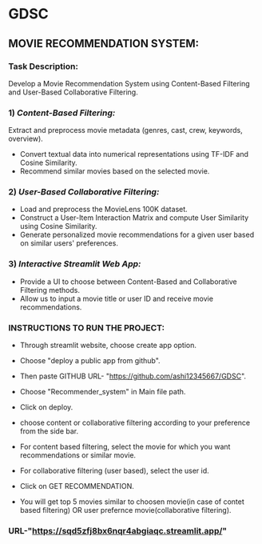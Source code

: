 # GDSC 
## MOVIE RECOMMENDATION SYSTEM:

### Task Description:

Develop a Movie Recommendation System using Content-Based Filtering and User-Based Collaborative Filtering.

### 1) *Content-Based Filtering:*

Extract and preprocess movie metadata (genres, cast, crew, keywords, overview).
 - Convert textual data into numerical representations using TF-IDF and Cosine Similarity.
 - Recommend similar movies based on the selected movie.


### 2) *User-Based Collaborative Filtering:*
 - Load and preprocess the MovieLens 100K dataset.
 - Construct a User-Item Interaction Matrix and compute User Similarity using Cosine Similarity.
 - Generate personalized movie recommendations for a given user based on similar users' preferences.


### 3) *Interactive Streamlit Web App:*

 - Provide a UI to choose between Content-Based and Collaborative Filtering methods.
 - Allow us to input a movie title or user ID and receive movie recommendations.

### INSTRUCTIONS TO RUN THE PROJECT:

 - Through streamlit website, choose create app option.
 - Choose "deploy a public app from github".
 - Then paste GITHUB URL- "https://github.com/ashi12345667/GDSC".
 - Choose "Recommender_system" in Main file path.
 - Click on deploy.

 - choose content or collaborative filtering according to your preference from the side bar.
 - For content based filtering, select the movie for which you want recommendations or similar movie.
 - For collaborative filtering (user based), select the user id.
 - Click on GET RECOMMENDATION.
 - You will get top 5 movies similar to choosen movie(in case of contet based filtering) OR user prefernce movie(collaborative filtering).

### URL-"https://sqd5zfj8bx6nqr4abgiaqc.streamlit.app/"
 

 
